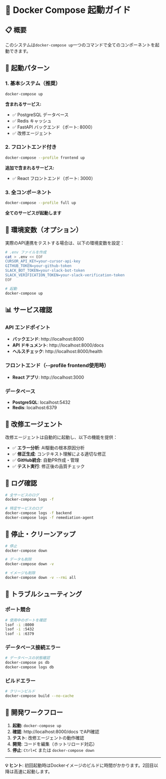 # 🐳 Docker Compose 起動ガイド

## 📋 概要

このシステムは`docker-compose up`一つのコマンドで全てのコンポーネントを起動できます。

## 🚀 起動パターン

### 1. 基本システム（推奨）
```bash
docker-compose up
```
**含まれるサービス:**
- ✅ PostgreSQL データベース
- ✅ Redis キャッシュ
- ✅ FastAPI バックエンド（ポート: 8000）
- ✅ 改修エージェント

### 2. フロントエンド付き
```bash
docker-compose --profile frontend up
```
**追加で含まれるサービス:**
- ✅ React フロントエンド（ポート: 3000）

### 3. 全コンポーネント
```bash
docker-compose --profile full up
```
**全てのサービスが起動します**

## 🔧 環境変数（オプション）

実際のAPI連携をテストする場合は、以下の環境変数を設定：

```bash
# .env ファイルを作成
cat > .env << EOF
CURSOR_API_KEY=your-cursor-api-key
GITHUB_TOKEN=your-github-token
SLACK_BOT_TOKEN=your-slack-bot-token
SLACK_VERIFICATION_TOKEN=your-slack-verification-token
EOF

# 起動
docker-compose up
```

## 📊 サービス確認

### API エンドポイント
- **バックエンド**: http://localhost:8000
- **API ドキュメント**: http://localhost:8000/docs
- **ヘルスチェック**: http://localhost:8000/health

### フロントエンド（--profile frontend使用時）
- **React アプリ**: http://localhost:3000

### データベース
- **PostgreSQL**: localhost:5432
- **Redis**: localhost:6379

## 🤖 改修エージェント

改修エージェントは自動的に起動し、以下の機能を提供：

- ✅ **エラー分析**: AI駆動の根本原因分析
- ✅ **修正生成**: コンテキスト理解による適切な修正
- ✅ **GitHub統合**: 自動PR作成・管理
- ✅ **テスト実行**: 修正後の品質チェック

## 🔄 ログ確認

```bash
# 全サービスのログ
docker-compose logs -f

# 特定サービスのログ
docker-compose logs -f backend
docker-compose logs -f remediation-agent
```

## 🛑 停止・クリーンアップ

```bash
# 停止
docker-compose down

# データも削除
docker-compose down -v

# イメージも削除
docker-compose down -v --rmi all
```

## 🚨 トラブルシューティング

### ポート競合
```bash
# 使用中のポートを確認
lsof -i :8000
lsof -i :5432
lsof -i :6379
```

### データベース接続エラー
```bash
# データベースの状態確認
docker-compose ps db
docker-compose logs db
```

### ビルドエラー
```bash
# クリーンビルド
docker-compose build --no-cache
```

## 🎯 開発ワークフロー

1. **起動**: `docker-compose up`
2. **確認**: http://localhost:8000/docs でAPI確認
3. **テスト**: 改修エージェントの動作確認
4. **開発**: コードを編集（ホットリロード対応）
5. **停止**: `Ctrl+C` または `docker-compose down`

---

**💡 ヒント**: 初回起動時はDockerイメージのビルドに時間がかかります。2回目以降は高速に起動します。
